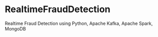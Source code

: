 # RealtimeFraudDetection
Realtime Fraud Detection using Python, Apache Kafka, Apache Spark, MongoDB
